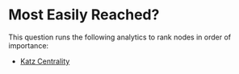 # Most Easily Reached?

This question runs the following analytics to rank nodes in order of
importance:

-   [Katz
    Centrality](../constellation/CoreAnalyticView/src/au/gov/asd/tac/constellation/views/analyticview/docs/analytic-katz-centrality.md)
